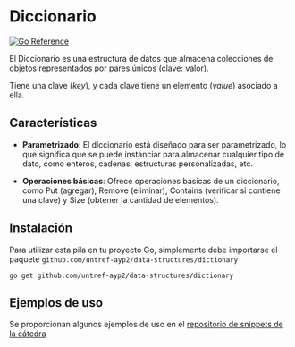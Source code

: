 # Diccionario

[![Go Reference](https://pkg.go.dev/badge/github.com/untref-ayp2/data-structures/dictionary.svg)](https://pkg.go.dev/github.com/untref-ayp2/data-structures/dictionary)

El Diccionario es una estructura de datos que almacena colecciones de objetos representados por pares únicos (clave: valor).

Tiene una clave (_key_), y cada clave tiene un elemento (_value_) asociado a ella.

## Características

- **Parametrizado**: El diccionario está diseñado para ser parametrizado, lo que significa que se puede instanciar para almacenar cualquier tipo de dato, como enteros, cadenas, estructuras personalizadas, etc.

- **Operaciones básicas**: Ofrece operaciones básicas de un diccionario, como Put (agregar), Remove (eliminar), Contains (verificar si contiene una clave) y Size (obtener la cantidad de elementos).

## Instalación

Para utilizar esta pila en tu proyecto Go, simplemente debe importarse el paquete `github.com/untref-ayp2/data-structures/dictionary`

```shell
go get github.com/untref-ayp2/data-structures/dictionary
```

## Ejemplos de uso
Se proporcionan algunos ejemplos de uso en el [repositorio de snippets de la cátedra](https://github.com/untref-ayp2/snippets)